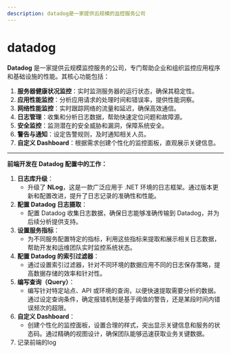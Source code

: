 ```yaml
---
description: datadog是一家提供云规模的监控服务公司
---
```


# datadog



**Datadog** 是一家提供云规模监控服务的公司，专门帮助企业和组织监控应用程序和基础设施的性能。其核心功能包括：

1. **服务器健康状况监控**：实时监测服务器的运行状态，确保其稳定性。
2. **应用性能监控**：分析应用请求的处理时间和错误率，提供性能洞察。
3. **网络性能监控**：实时跟踪网络的流量和延迟，确保高效通信。
4. **日志管理**：收集和分析日志数据，帮助快速定位问题和故障源。
5. **安全监控**：监测潜在的安全威胁和漏洞，保障系统安全。
6. **警告与通知**：设定告警规则，及时通知相关人员。
7. **自定义 Dashboard**：根据需求创建个性化的监控面板，直观展示关键信息。

***

**前端开发在 Datadog 配置中的工作：**

1. **日志库升级**：
   * 升级了 **NLog**，这是一款广泛应用于 .NET 环境的日志框架。通过版本更新和配置改进，提升了日志记录的准确性和性能。
2. **配置 Datadog 日志摄取**：
   * 配置 Datadog 收集日志数据，确保日志能够准确传输到 Datadog，并为后续分析提供支持。
3. **设置服务指标**：
   * 为不同服务配置特定的指标，利用这些指标来提取和展示相关日志数据，帮助开发和运维团队实时监控系统状态。
4. **配置 Datadog 的索引过滤器**：
   * 通过设置索引过滤器，针对不同环境的数据应用不同的日志保存策略，提高数据存储的效率和针对性。
5. **编写查询（Query）**：
   * 编写针对特定站点、API 或环境的查询，以便快速提取需要分析的数据。通过设定查询条件，确定报错机制是基于阈值的警告，还是某段时间内错误频次的超限。
6. **自定义 Dashboard**：
   * 创建个性化的监控面板，设置合理的样式，突出显示关键信息和服务的状态码。通过精确的视图设计，确保团队能够迅速获取业务关键数据。
7. 记录前端的log

